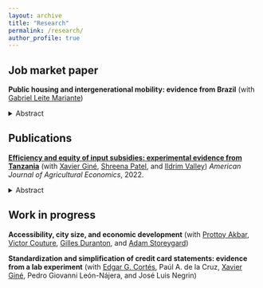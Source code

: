 ```yaml
---
layout: archive
title: "Research"
permalink: /research/
author_profile: true
---
```


## Job market paper

<p class="paper-title"><strong>Public housing and intergenerational mobility: evidence from Brazil</strong> (with <a href="https://www.gleitemariante.com/home">Gabriel Leite Mariante</a>)</p>
<details class="abstract">
  <summary>Abstract</summary>
  <p>Short abstract goes here.</p>
</details>


## Publications

<!-- AEJA 2022 -->
<p class="paper-title">
  <strong><a href="https://onlinelibrary.wiley.com/doi/abs/10.1111/ajae.12314">
  Efficiency and equity of input subsidies: experimental evidence from Tanzania</a></strong> 
  (with <a href="https://sites.google.com/site/decrgxaviergine/home">Xavier Giné</a>, 
  <a href="https://www.dfc.gov/who-we-are/shreena-patel">Shreena Patel</a>, and 
  <a href="https://www.theigc.org/people/ildirim-valley">Ildrim Valley</a>) 
  <em>American Journal of Agricultural Economics</em>, 2022.
</p>

<details class="abstract">
  <summary>Abstract</summary>
  <p>
    Input subsidy programs (ISP) often have two conflicting targeting goals: selecting individuals with the highest marginal return to inputs on efficiency grounds, or the poorest individuals on equity grounds, allowing for a secondary market to restore efficiency gains. To study this targeting dilemma, we implement a field experiment where beneficiaries of an ISP were selected via a lottery or a local committee. In lottery villages, we find evidence of displacement of private fertilizer and of a secondary market as beneficiaries are more likely to sell inputs to non-beneficiaries. In contrast, in non-lottery villages we find no evidence of displacement nor of elite capture. The impacts of the ISP on agricultural productivity and welfare are limited, suggesting that resources should be directed at complementary investments, such as improving soil quality and irrigation.
  </p>
</details>


## Work in progress

<!-- ACCESSIBILITY PAPER -->
<p class="paper-title">
  <strong>Accessibility, city size, and economic development</strong> 
  (with <a href="https://www.prottoyamanakbar.com/">Prottoy Akbar</a>, 
  <a href="https://www.victorcouture.org/">Victor Couture</a>, 
  <a href="https://real-faculty.wharton.upenn.edu/duranton/">Gilles Duranton</a>, and 
  <a href="https://sites.google.com/site/adamstoreygard/">Adam Storeygard</a>)
</p>

<!-- CREDIT CARD STATEMENTS -->
<p class="paper-title">
  <strong>Standardization and simplification of credit card statements: evidence from a lab experiment</strong> 
  (with <a href="https://ecortesq.weebly.com/">Edgar G. Cortés</a>, 
  Paúl A. de la Cruz, 
  <a href="https://sites.google.com/site/decrgxaviergine/home">Xavier Giné</a>, 
  Pedro Giovanni León-Nájera, and José Luis Negrin)
</p>

